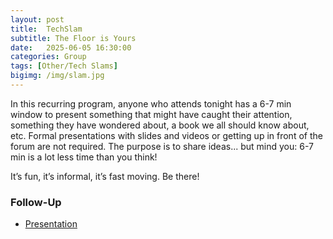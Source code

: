 ```yaml
---
layout: post
title:  TechSlam
subtitle: The Floor is Yours
date:   2025-06-05 16:30:00
categories: Group
tags: [Other/Tech Slams]
bigimg: /img/slam.jpg
---
```

In this recurring program, anyone who attends tonight has a 6-7 min window to present something that might have caught their attention, something they have wondered about, a book we all should know about, etc. Formal presentations with slides and videos or getting up in front of the forum are not required. The purpose is to share ideas... but mind you: 6-7 min is a lot less time than you think!

It’s fun, it’s informal, it’s fast moving. Be there!

### Follow-Up

* [Presentation](/assets/present/2025/2025-06-05/2025-06-05.pdf)

